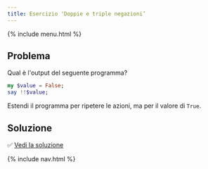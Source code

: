 ```yaml
---
title: Esercizio 'Doppie e triple negazioni’
---
```


{% include menu.html %}

## Problema

Qual è l'output del seguente programma?

```raku
my $value = False;
say !!$value;
```

Estendi il programma per ripetere le azioni, ma per il valore di `True`.

## Soluzione

✅ [Vedi la soluzione](solution)

{% include nav.html %}